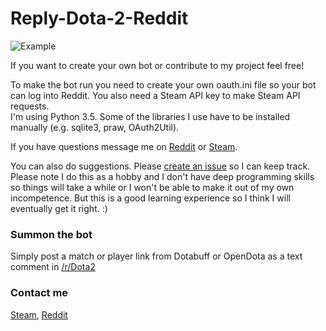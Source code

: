 Reply-Dota-2-Reddit
============

![Example](http://i.imgur.com/UCZfEYH.png)

If you want to create your own bot or contribute to my project feel free!

To make the bot run you need to create your own oauth.ini file so your bot can log into Reddit. You also need a Steam API key to make Steam API requests.  
I'm using Python 3.5. Some of the libraries I use have to be installed manually (e.g. sqlite3, praw, OAuth2Util).

If you have questions message me on [Reddit] or [Steam].

You can also do suggestions. Please [create an issue](https://github.com/NNTin/Reply-Dota-2-Reddit/issues) so I can keep track.  
Please note I do this as a hobby and I don't have deep programming skills so things will take a while or I won't be able to make it out of my own incompetence. But this is a good learning experience so I think I will eventually get it right. :)

### Summon the bot
Simply post a match or player link from Dotabuff or OpenDota as a text comment in [/r/Dota2](https://www.reddit.com/r/DotA2/)

### Contact me
[Steam], [Reddit]


[Steam]:http://steamcommunity.com/profiles/76561198036893543
[Reddit]:https://www.reddit.com/message/compose/?to=lumbdi

